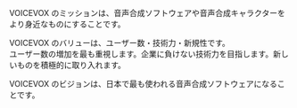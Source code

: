 VOICEVOX のミッションは、音声合成ソフトウェアや音声合成キャラクターをより身近なものにすることです。

VOICEVOX のバリューは、ユーザー数・技術力・新規性です。  
ユーザー数の増加を最も重視します。企業に負けない技術力を目指します。新しいものを積極的に取り入れます。

VOICEVOX のビジョンは、日本で最も使われる音声合成ソフトウェアになることです。
